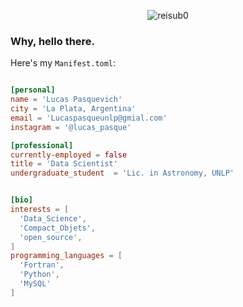 <p align="center">
  <img src="https://epsilon.aeon.co/images/78ba87e7-7198-4468-81b5-500c505d5bc8/header_essay-gettyimages-1237093074.jpg" alt="reisub0" />
</p>

<h3>Why, hello there.</h3>

Here's my `Manifest.toml`:

```toml

[personal]
name = 'Lucas Pasquevich'
city = 'La Plata, Argentina'
email = 'Lucaspasqueunlp@gmial.com'
instagram = '@lucas_pasque'

[professional]
currently-employed = false
title = 'Data Scientist'
undergraduate_student  = 'Lic. in Astronomy, UNLP'


[bio]
interests = [
  'Data_Science',
  'Compact_Objets',
  'open_source',
]
programming_languages = [
  'Fortran',
  'Python',
  'MySQL'
]

```

